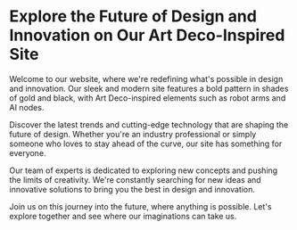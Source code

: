 <!--font:For the Art Deco-inspired website, the font "Futura" would be a great fit.-->

# Explore the Future of Design and Innovation on Our Art Deco-Inspired Site

Welcome to our website, where we're redefining what's possible in design and innovation. Our sleek and modern site features a bold pattern in shades of gold and black, with Art Deco-inspired elements such as robot arms and AI nodes.

Discover the latest trends and cutting-edge technology that are shaping the future of design. Whether you're an industry professional or simply someone who loves to stay ahead of the curve, our site has something for everyone.

Our team of experts is dedicated to exploring new concepts and pushing the limits of creativity. We're constantly searching for new ideas and innovative solutions to bring you the best in design and innovation.

Join us on this journey into the future, where anything is possible. Let's explore together and see where our imaginations can take us.

<!--

Write me markdown content of website with wallpaper:

"An Art Deco-inspired pattern in shades of gold and black, with futuristic elements such as robot arms and AI nodes."

The header of the page should not be copy of the text but rather a real content of the website which is using this wallpaper.


---


# Futuristic Art Deco Wallpaper

Welcome to our website featuring a stunning wallpaper design that combines the elegance of Art Deco with futuristic elements. Our wallpaper features a striking pattern in shades of gold and black, accented by robot arms and AI nodes.

This wallpaper is perfect for those who want to add a touch of sophistication and innovation to their home or office. Whether you're looking to create a bold accent wall or decorate an entire room, our wallpaper is sure to impress.

Made from high-quality materials, our wallpaper is durable and easy to install. Plus, its unique design is sure to be a conversation starter among your guests.

So why wait? Order our Futuristic Art Deco Wallpaper today and take your interior design to the next level!


---


Heading should not include word "wallpaper". The website should not be about the wallpaper itself, wallpaper is just a related background, rewrite whole content.


---


# Welcome to Our Futuristic Art Deco-Inspired Website

Step into the future with our Art Deco-inspired website design. Our sleek and modern design features a bold pattern in shades of gold and black, accented by futuristic elements such as robot arms and AI nodes.

Explore our website and discover how we're pushing the boundaries of design and innovation. From cutting-edge technology to forward-thinking ideas, our website is a hub for those who crave something new and exciting.

Whether you're looking for inspiration for your next project or simply want to stay up-to-date on the latest trends, our website has something for everyone. Our team of experts is constantly exploring new ideas and concepts to bring you the best in design and innovation.

So come and join us on this journey into the future. Let's explore together and see where our imaginations can take us.


---


Heading is too long, rewrite whole content.


---


# Discover the Future of Design and Innovation on Our Art Deco-Inspired Website

Welcome to our website, where we're pushing the boundaries of design and innovation. Our sleek and modern design features a bold pattern in shades of gold and black, with futuristic elements such as robot arms and AI nodes inspired by the Art Deco era.

Explore our website and discover how we're redefining what's possible. From cutting-edge technology to forward-thinking ideas, we're constantly exploring new concepts and pushing the limits of creativity.

Our team of experts is dedicated to bringing you the best in design and innovation. Whether you're an industry professional or simply someone who loves to stay ahead of the curve, our website has something for everyone.

Join us on this journey into the future, where anything is possible. Let's explore together and see where our imaginations can take us.


---


Heading is too long, rewrite whole content.


---


# Explore the Future of Design and Innovation on Our Art Deco-Inspired Site

Welcome to our website, where we're redefining what's possible in design and innovation. Our sleek and modern site features a bold pattern in shades of gold and black, with Art Deco-inspired elements such as robot arms and AI nodes.

Discover the latest trends and cutting-edge technology that are shaping the future of design. Whether you're an industry professional or simply someone who loves to stay ahead of the curve, our site has something for everyone.

Our team of experts is dedicated to exploring new concepts and pushing the limits of creativity. We're constantly searching for new ideas and innovative solutions to bring you the best in design and innovation.

Join us on this journey into the future, where anything is possible. Let's explore together and see where our imaginations can take us.


---


Write me a Google font which is best fitting for the website.

Pick from the list:
- Raleway
- Playfair Display
- Lobster
- Great Vibes
- Barlow Condensed
- Roboto
- Open Sans
- IBM Plex Sans
- Inter
- Exo 2
- Poppins
- Dancing Script
- Futura
- Montserrat
- Lato
- Orbitron
- Alegreya


Write just the font name nothing else.


---


For the Art Deco-inspired website, the font "Futura" would be a great fit.

-->
